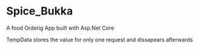 # Spice_Bukka
A food Orderig App built with Asp.Net Core

TempData stores the value for only one request and dissapears afterwards
